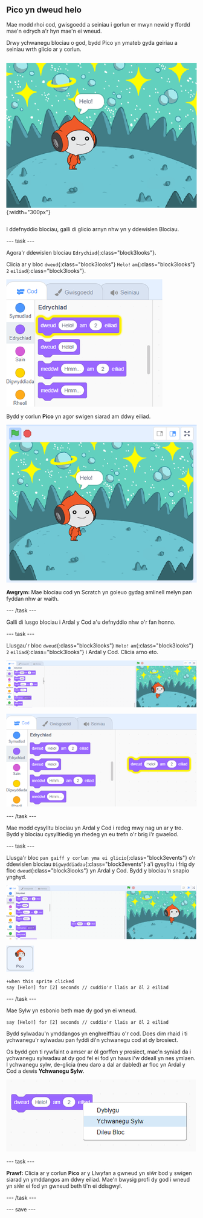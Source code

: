 ## Pico yn dweud helo

<div style="display: flex; flex-wrap: wrap">
<div style="flex-basis: 200px; flex-grow: 1; margin-right: 15px;">
Mae modd rhoi cod, gwisgoedd a seiniau i gorlun er mwyn newid y ffordd mae'n edrych a'r hyn mae'n ei wneud. 
  
Drwy ychwanegu blociau o god, bydd Pico yn ymateb gyda geiriau a seiniau wrth glicio ar y corlun.
</div>
<div>

![Pico yn dweud "Helo!"](images/pico-step2.png){:width="300px"}

</div>
</div>

I ddefnyddio blociau, galli di glicio arnyn nhw yn y ddewislen Blociau.

--- task ---

Agora'r ddewislen blociau `Edrychiad`{:class="block3looks"}.

Clicia ar y bloc `dweud`{:class="block3looks"} `Helo!` `am`{:class="block3looks"} `2` `eiliad`{:class="block3looks"}.

![Y bloc 'dweud Helo! am 2 eiliad' yn goleuo gydag amlinell melyn.](images/pico-say-hello-blocks-menu.png)

Bydd y corlun **Pico** yn agor swigen siarad am ddwy eiliad.

![Y corlun Pico gyda "Helo!" mewn swigen siarad.](images/pico-say-hello-stage.png)

**Awgrym:** Mae blociau cod yn Scratch yn goleuo gydag amlinell melyn pan fyddan nhw ar waith.

--- /task ---

Galli di lusgo blociau i Ardal y Cod a'u defnyddio nhw o'r fan honno.

--- task ---

Llusgau'r bloc `dweud`{:class="block3looks"} `Helo!` `am`{:class="block3looks"} `2` `eiliad`{:class="block3looks"} i Ardal y Cod. Clicia arno eto.

![Llusga'r blwch 'dweud' i Ardal y Cod a'i glicio arno i'w roi ar waith.](images/pico-drag-say.gif)

![Mae'r bloc 'dweud' wedi cael ei lusgo i Ardal y Cod. Mae'r bloc cod yn goleuo gydag amlinell melyn.](images/pico-drag-say.png)

--- /task ---

Mae modd cysylltu blociau yn Ardal y Cod i redeg mwy nag un ar y tro. Bydd y blociau cysylltiedig yn rhedeg yn eu trefn o'r brig i'r gwaelod.

--- task ---

Llusga'r bloc `pan gaiff y corlun yma ei glicio`{:class="block3events"} o'r ddewislen blociau `Digwyddiadau`{:class="block3events"} a'i gysylltu i frig dy floc `dweud`{:class="block3looks"} yn Ardal y Cod. Bydd y blociau'n snapio ynghyd.

![Animeiddiad o'r blociau'n snapio ynghyd. Wrth glicio ar Pico, bydd yn dweud "Helo!" am ddwy eiliad.](images/pico-snap-together.gif)

![Corlun Pico.](images/pico-sprite.png)

```blocks3
+when this sprite clicked
say [Helo!] for [2] seconds // cuddio'r llais ar ôl 2 eiliad
```

--- /task ---

Mae Sylw yn esbonio beth mae dy god yn ei wneud.

```blocks3
say [Helo!] for [2] seconds // cuddio'r llais ar ôl 2 eiliad
```
Bydd sylwadau'n ymddangos yn enghreifftiau o'r cod. Does dim rhaid i ti ychwanegu'r sylwadau pan fyddi di'n ychwanegu cod at dy brosiect.

Os bydd gen ti rywfaint o amser ar ôl gorffen y prosiect, mae'n syniad da i ychwanegu sylwadau at dy god fel ei fod yn haws i'w ddeall yn nes ymlaen. I ychwanegu sylw, de-glicia (neu daro a dal ar dabled) ar floc yn Ardal y Cod a dewis **Ychwanegu Sylw**.

![Y ddewislen naid sy'n ymddangos pan fyddi di'n de-glicio ar floc. Wedi dewis 'Ychwanegu Sylw'.](images/add-comment.png)

--- task ---

**Prawf:** Clicia ar y corlun **Pico** ar y Llwyfan a gwneud yn siŵr bod y swigen siarad yn ymddangos am ddwy eiliad. Mae'n bwysig profi dy god i wneud yn siŵr ei fod yn gwneud beth ti'n ei ddisgwyl.

--- /task ---

--- save ---
